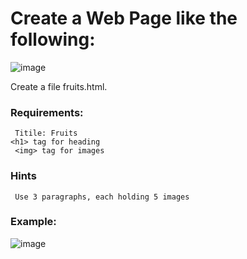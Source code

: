 # Create a Web Page like the following: 

![image](https://github.com/nsinorov/SoftUniMainPath/assets/45227327/27999bbb-558c-46d1-ad85-97e8f507aa6c)

Create a file fruits.html.

### Requirements:

     Titile: Fruits
    <h1> tag for heading
     <img> tag for images
     
### Hints

     Use 3 paragraphs, each holding 5 images
     
### Example:

![image](https://github.com/nsinorov/SoftUniMainPath/assets/45227327/36923a33-ff4d-4392-84e9-ae0b5ac21c33)
